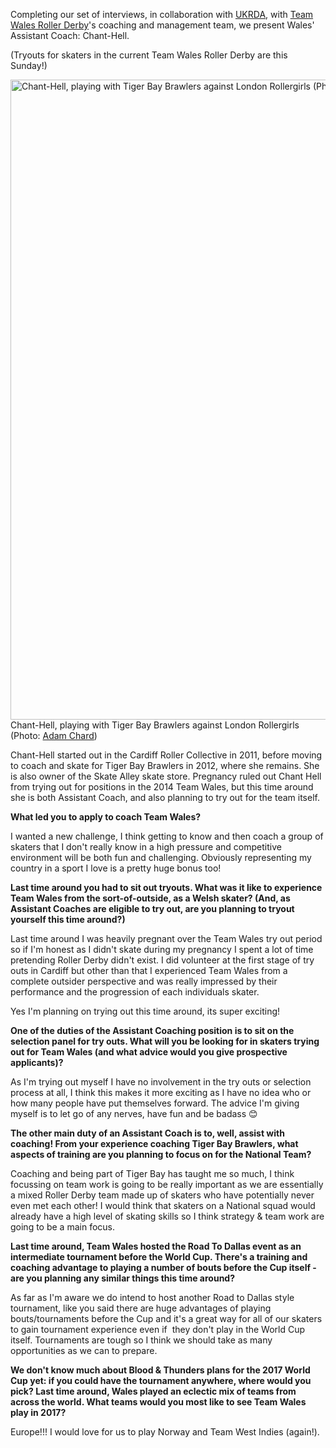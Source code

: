 <html><body><p class="p1">Completing our set of interviews, in collaboration with <a href="http://ukrda.org.uk">UKRDA</a>, with <a href="https://www.facebook.com/teamwalesrollerderby/">Team Wales Roller Derby</a>'s coaching and management team, we present Wales' Assistant Coach: Chant-Hell.</p>
<p class="p1">(Tryouts for skaters in the current Team Wales Roller Derby are this Sunday!)</p>


<a href="https://scottishrollerderbyblog.com/wp-1461262604145-jpg/"><img class="wp-image-7084 size-large" src="https://scottishrollerderbyblog.com/2016/04/wp-1461262604145.jpg?w=678" alt="Chant-Hell, playing with Tiger Bay Brawlers against London Rollergirls (Photo: Adam Chard)" width="678" height="1024"></a> Chant-Hell, playing with Tiger Bay Brawlers against London Rollergirls (Photo: <a href="http://www.croatoandesign.co.uk">Adam Chard</a>)
<p class="p1">Chant-Hell started out in the Cardiff Roller Collective in 2011, before moving to coach and skate for Tiger Bay Brawlers in 2012, where she remains. She is also owner of the Skate Alley skate store. Pregnancy ruled out Chant Hell from trying out for positions in the 2014 Team Wales, but this time around she is both Assistant Coach, and also planning to try out for the team itself.</p>
<strong>What led you to apply to coach Team Wales?</strong>

I wanted a new challenge, I think getting to know and then coach a group of skaters that I don't really know in a high pressure and competitive environment will be both fun and challenging. Obviously representing my country in a sport I love is a pretty huge bonus too!

<strong>Last time around you had to sit out tryouts. What was it like to experience Team Wales from the sort-of-outside, as a Welsh skater? (And, as Assistant Coaches are eligible to try out, are you planning to tryout yourself this time around?)</strong>

Last time around I was heavily pregnant over the Team Wales try out period so if I'm honest as I didn't skate during my pregnancy I spent a lot of time pretending Roller Derby didn't exist. I did volunteer at the first stage of try outs in Cardiff but other than that I experienced Team Wales from a complete outsider perspective and was really impressed by their performance and the progression of each individuals skater.

Yes I'm planning on trying out this time around, its super exciting!

<strong>One of the duties of the Assistant Coaching position is to sit on the selection panel for try outs. What will you be looking for in skaters trying out for Team Wales (and what advice would you give prospective applicants)?</strong>

As I'm trying out myself I have no involvement in the try outs or selection process at all, I think this makes it more exciting as I have no idea who or how many people have put themselves forward. The advice I'm giving myself is to let go of any nerves, have fun and be badass 😊

<strong>The other main duty of an Assistant Coach is to, well, assist with coaching! From your experience coaching Tiger Bay Brawlers, what aspects of training are you planning to focus on for the National Team?</strong>

Coaching and being part of Tiger Bay has taught me so much, I think focussing on team work is going to be really important as we are essentially a mixed Roller Derby team made up of skaters who have potentially never even met each other! I would think that skaters on a National squad would already have a high level of skating skills so I think strategy &amp; team work are going to be a main focus.

<strong>Last time around, Team Wales hosted the Road To Dallas event as an intermediate tournament before the World Cup. There's a training and coaching advantage to playing a number of bouts before the Cup itself - are you planning any similar things this time around?</strong>

As far as I'm aware we do intend to host another Road to Dallas style tournament, like you said there are huge advantages of playing bouts/tournaments before the Cup and it's a great way for all of our skaters to gain tournament experience even if  they don't play in the World Cup itself. Tournaments are tough so I think we should take as many opportunities as we can to prepare.

<strong>We don't know much about Blood &amp; Thunders plans for the 2017 World Cup yet: if you could have the tournament anywhere, where would you pick? Last time around, Wales played an eclectic mix of teams from across the world. What teams would you most like to see Team Wales play in 2017?</strong>

Europe!!! I would love for us to play Norway and Team West Indies (again!).</body></html>
